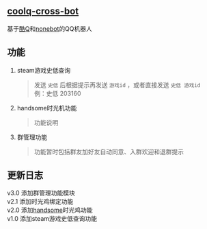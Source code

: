 ## [coolq-cross-bot](https://github.com/kizx/coolq-cross-bot)
基于[酷Q](https://cqp.cc/)和[nonebot](https://nonebot.cqp.moe/)的QQ机器人

## 功能
1. steam游戏史低查询
    > 发送 `史低` 后根据提示再发送 `游戏id` ，或者直接发送 `史低 游戏id`  
    例：史低 203160
2. handsome时光机功能
    > 功能说明
3. 群管理功能
    > 功能暂时包括群友加好友自动同意、入群欢迎和退群提示
                  

## 更新日志
v3.0 添加群管理功能模块  
v2.1 添加时光鸡绑定功能  
v2.0 添加[handsome](https://www.ihewro.com/archives/489/)时光鸡功能  
v1.0 添加steam游戏史低查询功能